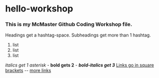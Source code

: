 # hello-workshop
### This is my McMaster Github Coding Workshop file.

Headings get a hashtag-space. Subheadings get more than 1 hashtag.
1. list
2. list
3. list

*italics get 1 asterisk* - **bold gets 2** - ***bold-italics get 3***
[Links go in square brackets](https://guides.github.com/features/mastering-markdown/) --
[more links](https://code.visualstudio.com/)
